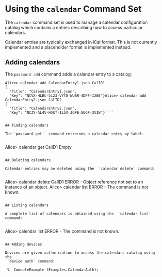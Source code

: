 
# Using the `calendar` Command Set

The `calendar` command set is used to manage a calendar configuration catalog which contains
a entries describing how to access particular calendars.

Calendar entries are typically exchanged in iCal format. This is not currently
implemented and a placeholder format is implemented instead.

## Adding calendars

The `password add` command adds a calendar entry to a catalog:


````
Alice> calendar add CalendarEntry1.json CalID1
{
  "Title": "CalendarEntry1.json",
  "Key": "NCVX-HLBU-5L23-VYYD-WUBR-4DPF-I2BE"}Alice> calendar add CalendarEntry2.json CalID2
{
  "Title": "CalendarEntry2.json",
  "Key": "NCZY-AL4V-HQST-IL5X-JQFE-5UGF-3VIW"}````


## Finding calendars

The `password get`  command retreives a calendar entry by label:


````
Alice> calendar get CalID1
Empty
````

## Deleting calendars

Calendar entries may be deleted using the  `calendar delete` command:


````
Alice> calendar delete CalID1
ERROR - Object reference not set to an instance of an object.
Alice> calendar list
ERROR - The command  is not known.
````

## Listing calendars

A complete list of calendars is obtained using the  `calendar list` command:


````
Alice> calendar list
ERROR - The command  is not known.
````

## Adding devices

Devices are given authorization to access the calendars catalog using the 
 `device auth` command:

 %  ConsoleExample (Examples.CalendarAuth);


